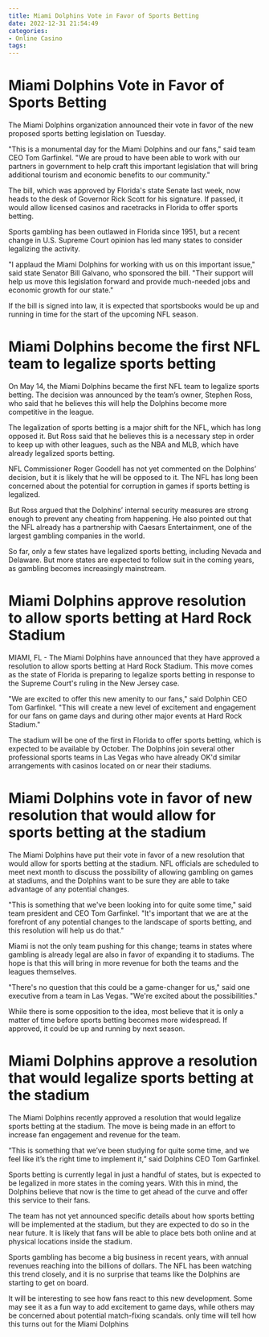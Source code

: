 ```yaml
---
title: Miami Dolphins Vote in Favor of Sports Betting 
date: 2022-12-31 21:54:49
categories:
- Online Casino
tags:
---
```



#  Miami Dolphins Vote in Favor of Sports Betting 

The Miami Dolphins organization announced their vote in favor of the new proposed sports betting legislation on Tuesday.

"This is a monumental day for the Miami Dolphins and our fans," said team CEO Tom Garfinkel. "We are proud to have been able to work with our partners in government to help craft this important legislation that will bring additional tourism and economic benefits to our community."

The bill, which was approved by Florida's state Senate last week, now heads to the desk of Governor Rick Scott for his signature. If passed, it would allow licensed casinos and racetracks in Florida to offer sports betting.

Sports gambling has been outlawed in Florida since 1951, but a recent change in U.S. Supreme Court opinion has led many states to consider legalizing the activity.

"I applaud the Miami Dolphins for working with us on this important issue," said state Senator Bill Galvano, who sponsored the bill. "Their support will help us move this legislation forward and provide much-needed jobs and economic growth for our state."

If the bill is signed into law, it is expected that sportsbooks would be up and running in time for the start of the upcoming NFL season.

#  Miami Dolphins become the first NFL team to legalize sports betting 

On May 14, the Miami Dolphins became the first NFL team to legalize sports betting. The decision was announced by the team’s owner, Stephen Ross, who said that he believes this will help the Dolphins become more competitive in the league.

The legalization of sports betting is a major shift for the NFL, which has long opposed it. But Ross said that he believes this is a necessary step in order to keep up with other leagues, such as the NBA and MLB, which have already legalized sports betting.

NFL Commissioner Roger Goodell has not yet commented on the Dolphins’ decision, but it is likely that he will be opposed to it. The NFL has long been concerned about the potential for corruption in games if sports betting is legalized.

But Ross argued that the Dolphins’ internal security measures are strong enough to prevent any cheating from happening. He also pointed out that the NFL already has a partnership with Caesars Entertainment, one of the largest gambling companies in the world.

So far, only a few states have legalized sports betting, including Nevada and Delaware. But more states are expected to follow suit in the coming years, as gambling becomes increasingly mainstream.

#  Miami Dolphins approve resolution to allow sports betting at Hard Rock Stadium 

MIAMI, FL - The Miami Dolphins have announced that they have approved a resolution to allow sports betting at Hard Rock Stadium. This move comes as the state of Florida is preparing to legalize sports betting in response to the Supreme Court's ruling in the New Jersey case.

"We are excited to offer this new amenity to our fans," said Dolphin CEO Tom Garfinkel. "This will create a new level of excitement and engagement for our fans on game days and during other major events at Hard Rock Stadium."

The stadium will be one of the first in Florida to offer sports betting, which is expected to be available by October. The Dolphins join several other professional sports teams in Las Vegas who have already OK'd similar arrangements with casinos located on or near their stadiums.

#  Miami Dolphins vote in favor of new resolution that would allow for sports betting at the stadium 

The Miami Dolphins have put their vote in favor of a new resolution that would allow for sports betting at the stadium. NFL officials are scheduled to meet next month to discuss the possibility of allowing gambling on games at stadiums, and the Dolphins want to be sure they are able to take advantage of any potential changes.

"This is something that we've been looking into for quite some time," said team president and CEO Tom Garfinkel. "It's important that we are at the forefront of any potential changes to the landscape of sports betting, and this resolution will help us do that."

Miami is not the only team pushing for this change; teams in states where gambling is already legal are also in favor of expanding it to stadiums. The hope is that this will bring in more revenue for both the teams and the leagues themselves.

"There's no question that this could be a game-changer for us," said one executive from a team in Las Vegas. "We're excited about the possibilities."

While there is some opposition to the idea, most believe that it is only a matter of time before sports betting becomes more widespread. If approved, it could be up and running by next season.

#  Miami Dolphins approve a resolution that would legalize sports betting at the stadium

The Miami Dolphins recently approved a resolution that would legalize sports betting at the stadium. The move is being made in an effort to increase fan engagement and revenue for the team.

“This is something that we’ve been studying for quite some time, and we feel like it’s the right time to implement it,” said Dolphins CEO Tom Garfinkel.

Sports betting is currently legal in just a handful of states, but is expected to be legalized in more states in the coming years. With this in mind, the Dolphins believe that now is the time to get ahead of the curve and offer this service to their fans.

The team has not yet announced specific details about how sports betting will be implemented at the stadium, but they are expected to do so in the near future. It is likely that fans will be able to place bets both online and at physical locations inside the stadium.

 Sports gambling has become a big business in recent years, with annual revenues reaching into the billions of dollars. The NFL has been watching this trend closely, and it is no surprise that teams like the Dolphins are starting to get on board.

It will be interesting to see how fans react to this new development. Some may see it as a fun way to add excitement to game days, while others may be concerned about potential match-fixing scandals. only time will tell how this turns out for the Miami Dolphins